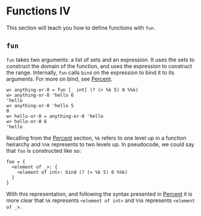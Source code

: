 # Functions IV

This section will teach you how to define functions with `fun`.

## `fun`

`fun` takes two arguments: a list of sets and an expression.  It uses the sets to construct the domain of the function, and uses the expression to construct the range.  Internally, `fun` calls `bind` on the expression to bind it to its arguments. For more on bind, see [Percent](./syntax-2#perent).

```
w> anything-or-0 = fun [_ int] (? (> %k 5) 0 %%k)
w> anything-or-0 'hello 6
'hello
w> anything-or-0 'hello 5
0
w> hello-or-0 = anything-or-0 'hello
w> hello-or-0 6
'hello
```

Recalling from the [Percent](./syntax-2#percent) section, `%k` refers to one level up in a function heirarchy and `%%k` represents to two levels up.  In pseudocode, we could say that `foo` is constructed like so:

```
foo = {
  <element of _>: {
    <element of int>: bind (? (> %k 5) 0 %%k)
  }
}
```

With this representation, and following the syntax presented in [Percent](./syntax-2#percent) it is more clear that `%k` represents `<element of int>` and `%%k` represents `<element of _>`.
